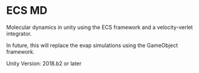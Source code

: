 # ECS MD

Molecular dynamics in unity using the ECS framework and a velocity-verlet integrator.

In future, this will replace the evap simulations using the GameObject framework.

Unity Version: 2018.b2 or later